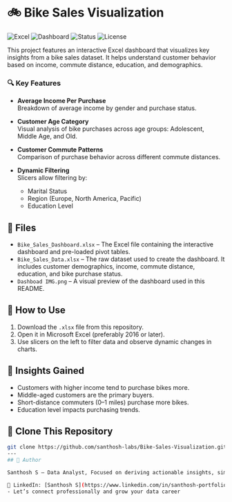 # 🚲 Bike Sales Visualization
![Excel](https://img.shields.io/badge/Tool-Excel-blue.svg)
![Dashboard](https://img.shields.io/badge/Type-Interactive%20Dashboard-orange.svg)
![Status](https://img.shields.io/badge/Status-Completed-brightgreen)
![License](https://img.shields.io/badge/License-MIT-green.svg)


This project features an interactive Excel dashboard that visualizes key insights from a bike sales dataset. It helps understand customer behavior based on income, commute distance, education, and demographics.

### 🔍 Key Features

- **Average Income Per Purchase**  
  Breakdown of average income by gender and purchase status.

- **Customer Age Category**  
  Visual analysis of bike purchases across age groups: Adolescent, Middle Age, and Old.

- **Customer Commute Patterns**  
  Comparison of purchase behavior across different commute distances.

- **Dynamic Filtering**  
  Slicers allow filtering by:
  - Marital Status
  - Region (Europe, North America, Pacific)
  - Education Level

## 📁 Files

- `Bike_Sales_Dashboard.xlsx` – The Excel file containing the interactive dashboard and pre-loaded pivot tables.
- `Bike_Sales_Data.xlsx` – The raw dataset used to create the dashboard. It includes customer demographics, income, commute distance, education, and bike purchase status.
- `Dashboad IMG.png` – A visual preview of the dashboard used in this README.


## 📌 How to Use

1. Download the `.xlsx` file from this repository.
2. Open it in Microsoft Excel (preferably 2016 or later).
3. Use slicers on the left to filter data and observe dynamic changes in charts.

## 🧠 Insights Gained

- Customers with higher income tend to purchase bikes more.
- Middle-aged customers are the primary buyers.
- Short-distance commuters (0–1 miles) purchase more bikes.
- Education level impacts purchasing trends.

## 🚀 Clone This Repository

```bash
git clone https://github.com/santhosh-labs/Bike-Sales-Visualization.git
---
## 👤 Author

Santhosh S — Data Analyst, Focused on deriving actionable insights, simplifying complex data challenges, and delivering data-driven solutions across domains.

💼 LinkedIn: [Santhosh S](https://www.linkedin.com/in/santhosh-portfolio)  
- Let’s connect professionally and grow your data career
